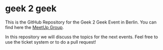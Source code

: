 geek 2 geek
=========

This is the GitHub Repository for the Geek 2 Geek Event in Berlin. You can find here the [MeetUp Group](http://www.meetup.com/geek2geek/). 

In this repository we will discuss the topics for the next events. Feel free to use the ticket system or to do a pull request! 
